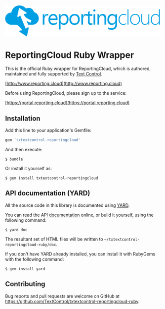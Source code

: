 ![Logo](https://raw.githubusercontent.com/TextControl/txtextcontrol-reportingcloud-ruby/master/resource/rc_logo_512.png)

# ReportingCloud Ruby Wrapper

This is the official Ruby wrapper for ReportingCloud, which is authored, maintained and fully supported by [Text Control](http://www.textcontrol.com).

[http://www.reporting.cloud](http://www.reporting.cloud)

Before using ReportingCloud, please sign up to the service:

[https://portal.reporting.cloud](https://portal.reporting.cloud)

## Installation

Add this line to your application's Gemfile:

```ruby
gem 'txtextcontrol-reportingcloud'
```

And then execute:

    $ bundle

Or install it yourself as:

    $ gem install txtextcontrol-reportingcloud

## API documentation (YARD)

All the source code in this library is documented using [YARD](http://yardoc.org/).

You can read the [API documentation](https://textcontrol.github.io/txtextcontrol-reportingcloud-ruby/) online, or build it yourself, using the following command:

    $ yard doc

The resultant set of HTML files will be written to `~/txtextcontrol-reportingcloud-ruby/doc`.

If you don't have YARD already installed, you can install it with RubyGems with the following command:

    $ gem install yard

## Contributing

Bug reports and pull requests are welcome on GitHub at https://github.com/TextControl/txtextcontrol-reportingcloud-ruby.

